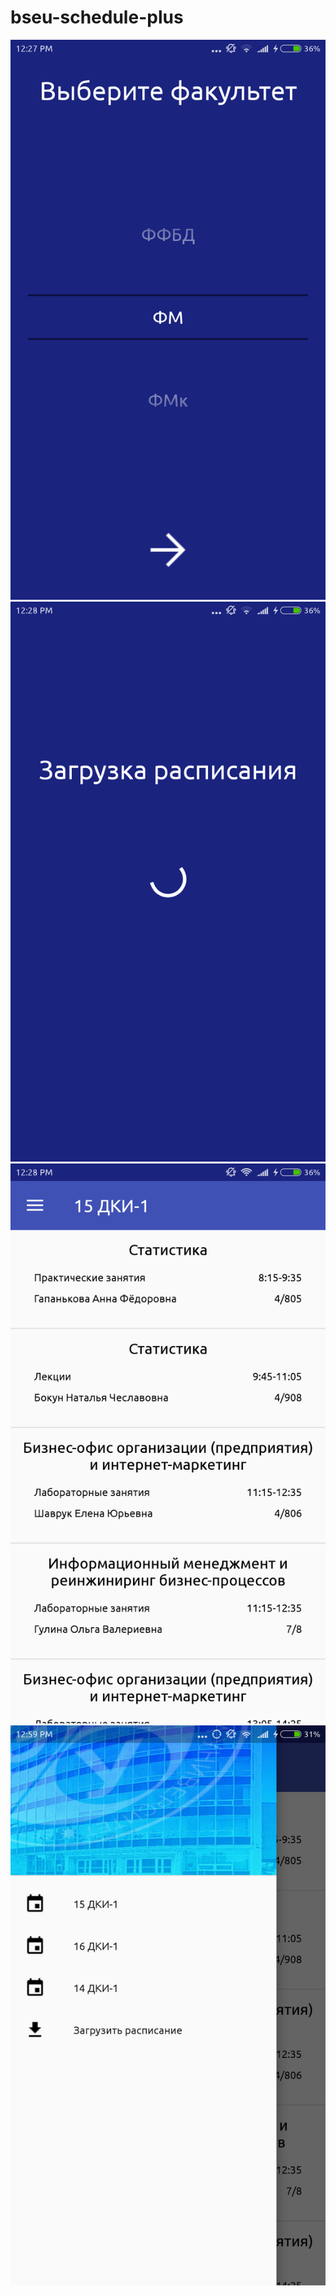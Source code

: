 # bseu-schedule-plus

![ScreenShot](https://raw.githubusercontent.com/artoymdmitriev/bseu-schedule-plus/master/screenshots/Screenshot_2017-05-14-12-27-44-458_com.artoymdmitriev.bseuschedulemk3.png)
![ScreenShot](https://raw.githubusercontent.com/artoymdmitriev/bseu-schedule-plus/master/screenshots/Screenshot_2017-05-14-12-28-01-144_com.artoymdmitriev.bseuschedulemk3.png)
![ScreenShot](https://raw.githubusercontent.com/artoymdmitriev/bseu-schedule-plus/master/screenshots/Screenshot_2017-05-14-12-28-35-088_com.artoymdmitriev.bseuschedulemk3.png)
![ScreenShot](https://raw.githubusercontent.com/artoymdmitriev/bseu-schedule-plus/master/screenshots/Screenshot_2017-05-14-12-31-14-159_com.artoymdmitriev.bseuschedulemk3.png)



